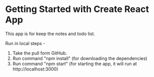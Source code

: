 # Getting Started with Create React App

This app is for keep the notes and todo list.

Run in local steps - 

1. Take the pull form GitHub. 
2. Run command "npm install" (for downloading the dependencies)
3. Run command "npm start" (for starting the app, it will run at http://localhost:3000)
